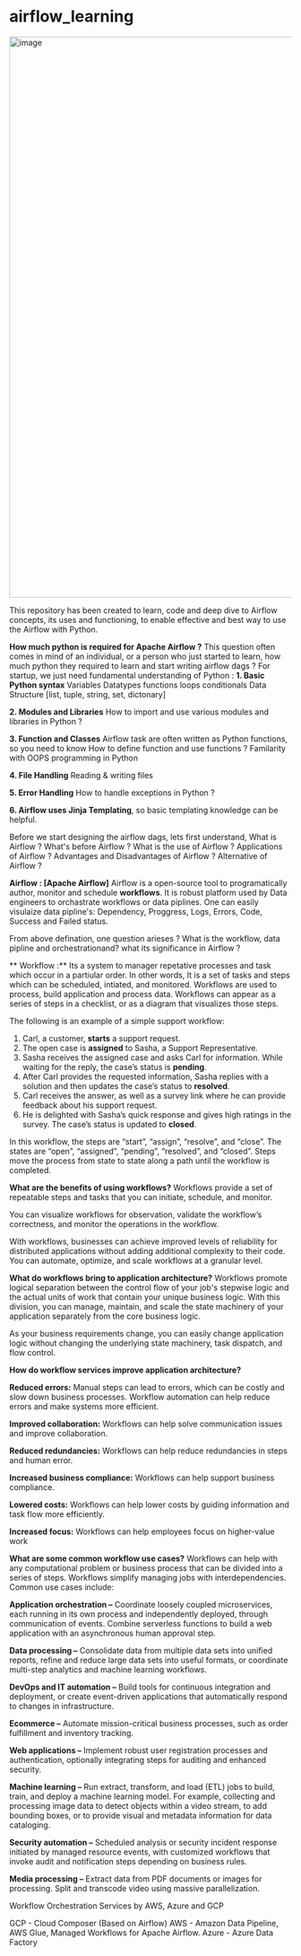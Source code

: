 # airflow_learning
<img width="1000" alt="image" src="https://github.com/user-attachments/assets/fc448e81-d1b3-43c5-9447-a38ad235a108">


This repository has been created to learn, code and deep dive to Airflow concepts, its uses and functioning, to enable effective and best way to use the Airflow with Python.

**How much python is required for Apache Airflow ?**
  This question often comes in mind of an individual, or a person who just started to learn, how much python they required to learn and start writing airflow dags ?
  For startup, we just need fundamental understanding of Python :
  **1. Basic Python syntax**
       Variables
       Datatypes
       functions
       loops
       conditionals
       Data Structure [list, tuple, string, set, dictonary]

  **2.  Modules and Libraries**
        How to import and use various modules and libraries in Python ?

  **3.  Function and Classes**
         Airflow task are often written as Python functions, so you need to know
            How to define function and use functions ?
            Familarity with OOPS programming in Python

  **4. File Handling**
       Reading & writing files

  **5.  Error Handling**
        How to handle exceptions in Python ?

  **6.  Airflow uses Jinja Templating**, so basic templating knowledge can be helpful.

Before we start designing the airflow dags, lets first understand, 
  What is Airflow ? 
  What's before Airflow ?
  What is the use of Airflow ?
  Applications of Airflow ?
  Advantages and Disadvantages of Airflow ?
  Alternative of Airflow ?

**Airflow : [Apache Airflow]**
  Airflow is a open-source tool to programatically author, monitor and schedule **workflows**.
  It is robust platform used by Data engineers to orchastrate workflows or data piplines. 
  One can easily visulaize data pipline's:
    Dependency, Proggress, Logs, Errors, Code, Success and Failed status.

  From above defination, one question arieses ? What is the workflow, data pipline and orchestrationand? what its significance in Airflow ?

 ** Workflow :** Its a system to manager repetative processes and task which occur in a partiular order. 
  In other words, It is a set of tasks and steps which can be scheduled, intiated, and monitored. 
  Workflows are used to process, build application and process data.
  Workflows can appear as a series of steps in a checklist, or as a diagram that visualizes those steps.

  The following is an example of a simple support workflow:

  1.  Carl, a customer, **starts** a support request.
  2.  The open case is **assigned** to Sasha, a Support Representative.
  3.  Sasha receives the assigned case and asks Carl for information. While waiting for the reply, the case’s status is **pending**.
  4.  After Carl provides the requested information, Sasha replies with a solution and then updates the case’s status to **resolved**.
  5.  Carl receives the answer, as well as a survey link where he can provide feedback about his support request.
  6.  He is delighted with Sasha’s quick response and gives high ratings in the survey. The case’s status is updated to **closed**.

In this workflow, the steps are “start”, “assign”, “resolve”, and “close”. The states are “open”, “assigned”, “pending”, “resolved”, and “closed”. Steps move the process from state to state along a path until the workflow is completed.


**What are the benefits of using workflows?**
Workflows provide a set of repeatable steps and tasks that you can initiate, schedule, and monitor.

You can visualize workflows for observation, validate the workflow’s correctness, and monitor the operations in the workflow.

With workflows, businesses can achieve improved levels of reliability for distributed applications without adding additional complexity to their code. You can automate, optimize, and scale workflows at a granular level. 

**What do workflows bring to application architecture?**
Workflows promote logical separation between the control flow of your job's stepwise logic and the actual units of work that contain your unique business logic. With this division, you can manage, maintain, and scale the state machinery of your application separately from the core business logic.

As your business requirements change, you can easily change application logic without changing the underlying state machinery, task dispatch, and flow control.

**How do workflow services improve application architecture?**

  **Reduced errors:** Manual steps can lead to errors, which can be costly and slow down business processes. 
                       Workflow automation can help reduce errors and make systems more efficient. 
  
  **Improved collaboration:** Workflows can help solve communication issues and improve collaboration. 
 
  **Reduced redundancies:** Workflows can help reduce redundancies in steps and human error. 
 
  **Increased business compliance:** Workflows can help support business compliance. 
 
  **Lowered costs:** Workflows can help lower costs by guiding information and task flow more efficiently. 
 
  **Increased focus:** Workflows can help employees focus on higher-value work


**What are some common workflow use cases?**
Workflows can help with any computational problem or business process that can be divided into a series of steps. Workflows simplify managing jobs with interdependencies. Common use cases include:

**Application orchestration –** Coordinate loosely coupled microservices, each running in its own process and independently deployed, through communication of events. Combine serverless functions to build a web application with an asynchronous human approval step.

**Data processing –** Consolidate data from multiple data sets into unified reports, refine and reduce large data sets into useful formats, or coordinate multi-step analytics and machine learning workflows.

**DevOps and IT automation –** Build tools for continuous integration and deployment, or create event-driven applications that automatically respond to changes in infrastructure.

**Ecommerce –** Automate mission-critical business processes, such as order fulfillment and inventory tracking.

**Web applications –** Implement robust user registration processes and authentication, optionally integrating steps for auditing and enhanced security.

**Machine learning –** Run extract, transform, and load (ETL) jobs to build, train, and deploy a machine learning model. For example, collecting and processing image data to detect objects within a video stream, to add bounding boxes, or to provide visual and metadata information for data cataloging.

**Security automation –** Scheduled analysis or security incident response initiated by managed resource events, with customized workflows that invoke audit and notification steps depending on business rules.

**Media processing –** Extract data from PDF documents or images for processing. Split and transcode video using massive parallelization. 


Workflow Orchestration Services by AWS, Azure and GCP 

GCP -   Cloud Composer (Based on Airflow)
AWS -   Amazon Data Pipeline, AWS Glue, Managed Workflows for Apache Airflow.
Azure - Azure Data Factory


  
  

  
  
  
  
  



     
